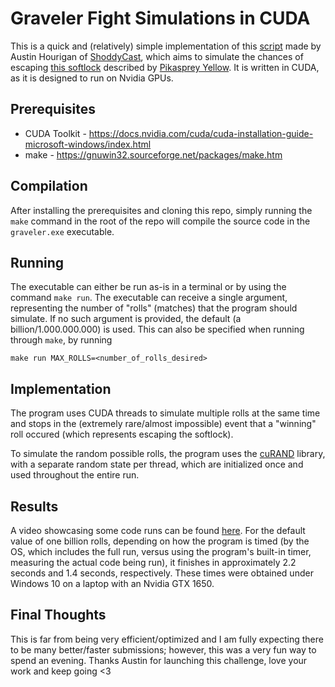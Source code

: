 # Graveler Fight Simulations in CUDA

This is a quick and (relatively) simple implementation of this [script](https://github.com/arhourigan/graveler/blob/main/graveler.py) made by Austin Hourigan of [ShoddyCast](https://www.youtube.com/@ShoddyCast), which aims to simulate the chances of escaping [this softlock](https://www.youtube.com/watch?v=GgMl4PrdQeo&t=0s) described by [Pikasprey Yellow](https://www.youtube.com/@Pikasprey). It is written in CUDA, as it is designed to run on Nvidia GPUs.

## Prerequisites
 * CUDA Toolkit - https://docs.nvidia.com/cuda/cuda-installation-guide-microsoft-windows/index.html
 * make - https://gnuwin32.sourceforge.net/packages/make.htm

## Compilation
After installing the prerequisites and cloning this repo, simply running the `make` command in the root of the repo will compile the source code in the `graveler.exe` executable.

## Running
The executable can either be run as-is in a terminal or by using the command `make run`. The executable can receive a single argument, representing the number of "rolls" (matches) that the program should simulate. If no such argument is provided, the default (a billion/1.000.000.000) is used. This can also be specified when running through `make`, by running 

```shell
make run MAX_ROLLS=<number_of_rolls_desired>
```

## Implementation

The program uses CUDA threads to simulate multiple rolls at the same time and stops in the (extremely rare/almost impossible) event that a "winning" roll occured (which represents escaping the softlock).

To simulate the random possible rolls, the program uses the [cuRAND](https://docs.nvidia.com/cuda/curand/index.html) library, with a separate random state per thread, which are initialized once and used throughout the entire run.

## Results

A video showcasing some code runs can be found [here](https://youtu.be/ZxQZN3j9hsk). For the default value of one billion rolls, depending on how the program is timed (by the OS, which includes the full run, versus using the program's built-in timer, measuring the actual code being run), it finishes in approximately 2.2 seconds and 1.4 seconds, respectively. These times were obtained under Windows 10 on a laptop with an Nvidia GTX 1650.

## Final Thoughts

This is far from being very efficient/optimized and I am fully expecting there to be many better/faster submissions; however, this was a very fun way to spend an evening. Thanks Austin for launching this challenge, love your work and keep going <3
